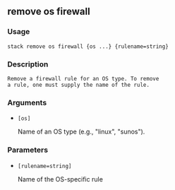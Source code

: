 ## remove os firewall

### Usage

`stack remove os firewall {os ...} {rulename=string}`

### Description


	Remove a firewall rule for an OS type. To remove
	a rule, one must supply the name of the rule.

	

### Arguments

* `[os]`

   Name of an OS type (e.g., "linux", "sunos").


### Parameters
* `[rulename=string]`

   Name of the OS-specific rule


